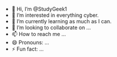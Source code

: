 - 👋 Hi, I’m @StudyGeek1
- 👀 I’m interested in everything cyber.
- 🌱 I’m currently learning as much as I can.
- 💞️ I’m looking to collaborate on ...
- 📫 How to reach me ...
- 😄 Pronouns: ...
- ⚡ Fun fact: ...

<!---
StudyGeek1/StudyGeek1 is a ✨ special ✨ repository because its `README.md` (this file) appears on your GitHub profile.
You can click the Preview link to take a look at your changes.
--->
